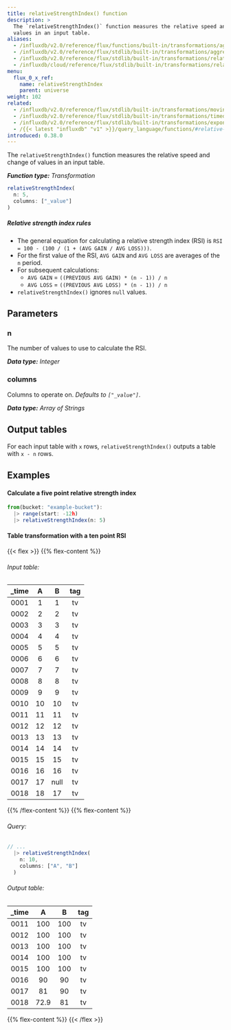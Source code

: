 ```yaml
---
title: relativeStrengthIndex() function
description: >
  The `relativeStrengthIndex()` function measures the relative speed and change of
  values in an input table.
aliases:
  - /influxdb/v2.0/reference/flux/functions/built-in/transformations/aggregates/relativestrengthindex/
  - /influxdb/v2.0/reference/flux/stdlib/built-in/transformations/aggregates/relativestrengthindex/
  - /influxdb/v2.0/reference/flux/stdlib/built-in/transformations/relativestrengthindex/
  - /influxdb/cloud/reference/flux/stdlib/built-in/transformations/relativestrengthindex/
menu:
  flux_0_x_ref:
    name: relativeStrengthIndex
    parent: universe
weight: 102
related:
  - /influxdb/v2.0/reference/flux/stdlib/built-in/transformations/movingaverage/
  - /influxdb/v2.0/reference/flux/stdlib/built-in/transformations/timedmovingaverage/
  - /influxdb/v2.0/reference/flux/stdlib/built-in/transformations/exponentialmovingaverage/
  - /{{< latest "influxdb" "v1" >}}/query_language/functions/#relative-strength-index, InfluxQL RELATIVE_STRENGTH_INDEX()
introduced: 0.38.0
---
```


The `relativeStrengthIndex()` function measures the relative speed and change of
values in an input table.

_**Function type:** Transformation_  

```js
relativeStrengthIndex(
  n: 5,
  columns: ["_value"]
)
```

##### Relative strength index rules
- The general equation for calculating a relative strength index (RSI) is
  `RSI = 100 - (100 / (1 + (AVG GAIN / AVG LOSS)))`.
- For the first value of the RSI, `AVG GAIN` and `AVG LOSS` are averages of the `n` period.
- For subsequent calculations:
  - `AVG GAIN` = `((PREVIOUS AVG GAIN) * (n - 1)) / n`
  - `AVG LOSS` = `((PREVIOUS AVG LOSS) * (n - 1)) / n`
- `relativeStrengthIndex()` ignores `null` values.

## Parameters

### n
The number of values to use to calculate the RSI.

_**Data type:** Integer_

### columns
Columns to operate on. _Defaults to `["_value"]`_.

_**Data type:** Array of Strings_

## Output tables
For each input table with `x` rows, `relativeStrengthIndex()` outputs a table
with `x - n` rows.

## Examples

#### Calculate a five point relative strength index
```js
from(bucket: "example-bucket"):
  |> range(start: -12h)
  |> relativeStrengthIndex(n: 5)
```

#### Table transformation with a ten point RSI

{{< flex >}}
{{% flex-content %}}
###### Input table:
| _time | A    | B    | tag |
|:-----:|:----:|:----:|:---:|
| 0001  | 1    | 1    | tv  |
| 0002  | 2    | 2    | tv  |
| 0003  | 3    | 3    | tv  |
| 0004  | 4    | 4    | tv  |
| 0005  | 5    | 5    | tv  |
| 0006  | 6    | 6    | tv  |
| 0007  | 7    | 7    | tv  |
| 0008  | 8    | 8    | tv  |
| 0009  | 9    | 9    | tv  |
| 0010  | 10   | 10   | tv  |
| 0011  | 11   | 11   | tv  |
| 0012  | 12   | 12   | tv  |
| 0013  | 13   | 13   | tv  |
| 0014  | 14   | 14   | tv  |
| 0015  | 15   | 15   | tv  |
| 0016  | 16   | 16   | tv  |
| 0017  | 17   | null | tv  |
| 0018  | 18   | 17   | tv  |
{{% /flex-content %}}
{{% flex-content %}}
###### Query:
```js
// ...
  |> relativeStrengthIndex(
    n: 10,
    columns: ["A", "B"]
  )
```

###### Output table:
| _time |   A  |   B  | tag |
|:-----:|:----:|:----:|:---:|
|  0011 | 100  | 100  |  tv |
|  0012 | 100  | 100  |  tv |
|  0013 | 100  | 100  |  tv |
|  0014 | 100  | 100  |  tv |
|  0015 | 100  | 100  |  tv |
|  0016 |  90  |  90  |  tv |
|  0017 |  81  |  90  |  tv |
|  0018 | 72.9 |  81  |  tv |
{{% flex-content %}}
{{< /flex >}}
